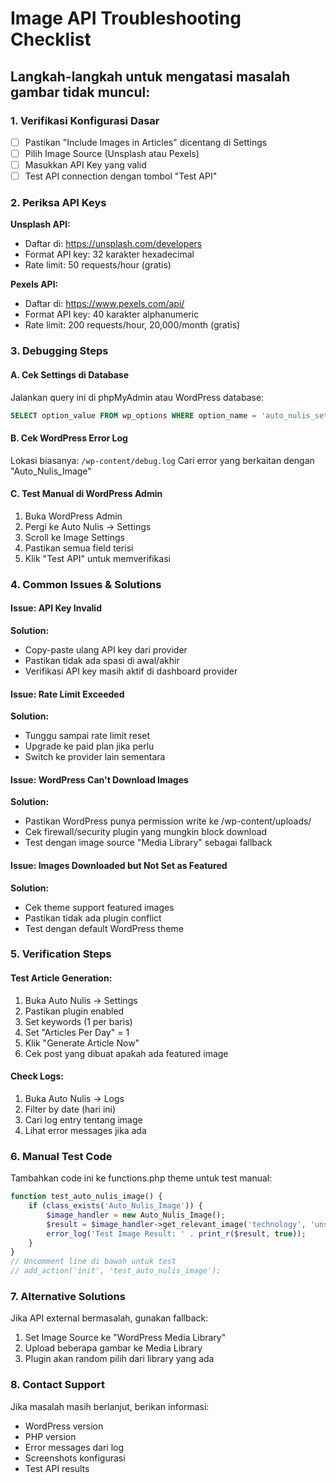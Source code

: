 # Image API Troubleshooting Checklist

## Langkah-langkah untuk mengatasi masalah gambar tidak muncul:

### 1. Verifikasi Konfigurasi Dasar
- [ ] Pastikan "Include Images in Articles" dicentang di Settings
- [ ] Pilih Image Source (Unsplash atau Pexels)
- [ ] Masukkan API Key yang valid
- [ ] Test API connection dengan tombol "Test API"

### 2. Periksa API Keys
**Unsplash API:**
- Daftar di: https://unsplash.com/developers
- Format API key: 32 karakter hexadecimal
- Rate limit: 50 requests/hour (gratis)

**Pexels API:**
- Daftar di: https://www.pexels.com/api/
- Format API key: 40 karakter alphanumeric
- Rate limit: 200 requests/hour, 20,000/month (gratis)

### 3. Debugging Steps

#### A. Cek Settings di Database
Jalankan query ini di phpMyAdmin atau WordPress database:
```sql
SELECT option_value FROM wp_options WHERE option_name = 'auto_nulis_settings';
```

#### B. Cek WordPress Error Log
Lokasi biasanya: `/wp-content/debug.log`
Cari error yang berkaitan dengan "Auto_Nulis_Image"

#### C. Test Manual di WordPress Admin
1. Buka WordPress Admin
2. Pergi ke Auto Nulis → Settings
3. Scroll ke Image Settings
4. Pastikan semua field terisi
5. Klik "Test API" untuk memverifikasi

### 4. Common Issues & Solutions

#### Issue: API Key Invalid
**Solution:** 
- Copy-paste ulang API key dari provider
- Pastikan tidak ada spasi di awal/akhir
- Verifikasi API key masih aktif di dashboard provider

#### Issue: Rate Limit Exceeded
**Solution:**
- Tunggu sampai rate limit reset
- Upgrade ke paid plan jika perlu
- Switch ke provider lain sementara

#### Issue: WordPress Can't Download Images
**Solution:**
- Pastikan WordPress punya permission write ke /wp-content/uploads/
- Cek firewall/security plugin yang mungkin block download
- Test dengan image source "Media Library" sebagai fallback

#### Issue: Images Downloaded but Not Set as Featured
**Solution:**
- Cek theme support featured images
- Pastikan tidak ada plugin conflict
- Test dengan default WordPress theme

### 5. Verification Steps

#### Test Article Generation:
1. Buka Auto Nulis → Settings
2. Pastikan plugin enabled
3. Set keywords (1 per baris)
4. Set "Articles Per Day" = 1
5. Klik "Generate Article Now"
6. Cek post yang dibuat apakah ada featured image

#### Check Logs:
1. Buka Auto Nulis → Logs
2. Filter by date (hari ini)
3. Cari log entry tentang image
4. Lihat error messages jika ada

### 6. Manual Test Code

Tambahkan code ini ke functions.php theme untuk test manual:
```php
function test_auto_nulis_image() {
    if (class_exists('Auto_Nulis_Image')) {
        $image_handler = new Auto_Nulis_Image();
        $result = $image_handler->get_relevant_image('technology', 'unsplash');
        error_log('Test Image Result: ' . print_r($result, true));
    }
}
// Uncomment line di bawah untuk test
// add_action('init', 'test_auto_nulis_image');
```

### 7. Alternative Solutions

Jika API external bermasalah, gunakan fallback:
1. Set Image Source ke "WordPress Media Library"
2. Upload beberapa gambar ke Media Library
3. Plugin akan random pilih dari library yang ada

### 8. Contact Support

Jika masalah masih berlanjut, berikan informasi:
- WordPress version
- PHP version  
- Error messages dari log
- Screenshots konfigurasi
- Test API results
